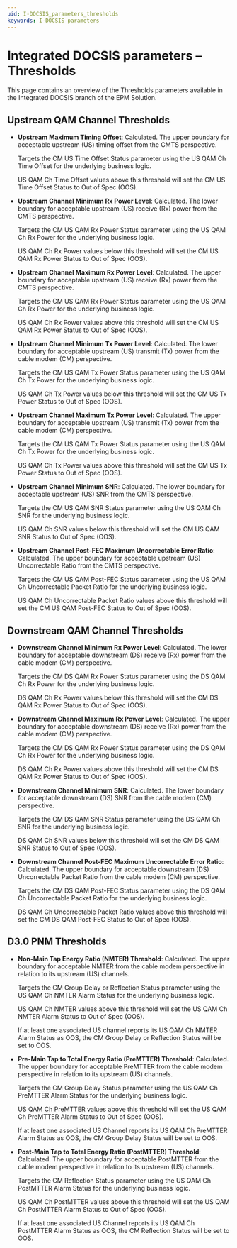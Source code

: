 ```yaml
---
uid: I-DOCSIS_parameters_thresholds
keywords: I-DOCSIS parameters
---
```


# Integrated DOCSIS parameters – Thresholds

This page contains an overview of the Thresholds parameters available in the Integrated DOCSIS branch of the EPM Solution.

## Upstream QAM Channel Thresholds

- **Upstream Maximum Timing Offset**: Calculated. The upper boundary for acceptable upstream (US) timing offset from the CMTS perspective.

  Targets the CM US Time Offset Status parameter using the US QAM Ch Time Offset for the underlying business logic.

  US QAM Ch Time Offset values above this threshold will set the CM US Time Offset Status to Out of Spec (OOS).

- **Upstream Channel Minimum Rx Power Level**: Calculated. The lower boundary for acceptable upstream (US) receive (Rx) power from the CMTS perspective.

  Targets the CM US QAM Rx Power Status parameter using the US QAM Ch Rx Power for the underlying business logic.

  US QAM Ch Rx Power values below this threshold will set the CM US QAM Rx Power Status to Out of Spec (OOS).

- **Upstream Channel Maximum Rx Power Level**: Calculated. The upper boundary for acceptable upstream (US) receive (Rx) power from the CMTS perspective.

  Targets the CM US QAM Rx Power Status parameter using the US QAM Ch Rx Power for the underlying business logic.

  US QAM Ch Rx Power values above this threshold will set the CM US QAM Rx Power Status to Out of Spec (OOS).

- **Upstream Channel Minimum Tx Power Level**: Calculated. The lower boundary for acceptable upstream (US) transmit (Tx) power from the cable modem (CM) perspective.

  Targets the CM US QAM Tx Power Status parameter using the US QAM Ch Tx Power for the underlying business logic.

  US QAM Ch Tx Power values below this threshold will set the CM US Tx Power Status to Out of Spec (OOS).

- **Upstream Channel Maximum Tx Power Level**: Calculated. The upper boundary for acceptable upstream (US) transmit (Tx) power from the cable modem (CM) perspective.

  Targets the CM US QAM Tx Power Status parameter using the US QAM Ch Tx Power for the underlying business logic.

  US QAM Ch Tx Power values above this threshold will set the CM US Tx Power Status to Out of Spec (OOS).

- **Upstream Channel Minimum SNR**: Calculated. The lower boundary for acceptable upstream (US) SNR from the CMTS perspective.

  Targets the CM US QAM SNR Status parameter using the US QAM Ch SNR for the underlying business logic.

  US QAM Ch SNR values below this threshold will set the CM US QAM SNR Status to Out of Spec (OOS).

- **Upstream Channel Post-FEC Maximum Uncorrectable Error Ratio**: Calculated. The upper boundary for acceptable upstream (US) Uncorrectable Ratio from the CMTS perspective.

  Targets the CM US QAM Post-FEC Status parameter using the US QAM Ch Uncorrectable Packet Ratio for the underlying business logic.

  US QAM Ch Uncorrectable Packet Ratio values above this threshold will set the CM US QAM Post-FEC Status to Out of Spec (OOS).

## Downstream QAM Channel Thresholds

- **Downstream Channel Minimum Rx Power Level**: Calculated. The lower boundary for acceptable downstream (DS) receive (Rx) power from the cable modem (CM) perspective.

  Targets the CM DS QAM Rx Power Status parameter using the DS QAM Ch Rx Power for the underlying business logic.

  DS QAM Ch Rx Power values below this threshold will set the CM DS QAM Rx Power Status to Out of Spec (OOS).

- **Downstream Channel Maximum Rx Power Level**: Calculated. The upper boundary for acceptable downstream (DS) receive (Rx) power from the cable modem (CM) perspective.

  Targets the CM DS QAM Rx Power Status parameter using the DS QAM Ch Rx Power for the underlying business logic.

  DS QAM Ch Rx Power values above this threshold will set the CM DS QAM Rx Power Status to Out of Spec (OOS).

- **Downstream Channel Minimum SNR**: Calculated. The lower boundary for acceptable downstream (DS) SNR from the cable modem (CM) perspective.

  Targets the CM DS QAM SNR Status parameter using the DS QAM Ch SNR for the underlying business logic.

  DS QAM Ch SNR values below this threshold will set the CM DS QAM SNR Status to Out of Spec (OOS).

- **Downstream Channel Post-FEC Maximum Uncorrectable Error Ratio**: Calculated. The upper boundary for acceptable downstream (DS) Uncorrectable Packet Ratio from the cable modem (CM) perspective.

  Targets the CM DS QAM Post-FEC Status parameter using the DS QAM Ch Uncorrectable Packet Ratio for the underlying business logic.

  DS QAM Ch Uncorrectable Packet Ratio values above this threshold will set the CM DS QAM Post-FEC Status to Out of Spec (OOS).

## D3.0 PNM Thresholds

- **Non-Main Tap Energy Ratio (NMTER) Threshold**: Calculated. The upper boundary for acceptable NMTER from the cable modem perspective in relation to its upstream (US) channels.

  Targets the CM Group Delay or Reflection Status parameter using the US QAM Ch NMTER Alarm Status for the underlying business logic.

  US QAM Ch NMTER values above this threshold will set the US QAM Ch NMTER Alarm Status to Out of Spec (OOS).

  If at least one associated US channel reports its US QAM Ch NMTER Alarm Status as OOS, the CM Group Delay or Reflection Status will be set to OOS.

- **Pre-Main Tap to Total Energy Ratio (PreMTTER) Threshold**: Calculated. The upper boundary for acceptable PreMTTER from the cable modem perspective in relation to its upstream (US) channels.

  Targets the CM Group Delay Status parameter using the US QAM Ch PreMTTER Alarm Status for the underlying business logic.

  US QAM Ch PreMTTER values above this threshold will set the US QAM Ch PreMTTER Alarm Status to Out of Spec (OOS).

  If at least one associated US Channel reports its US QAM Ch PreMTTER Alarm Status as OOS, the CM Group Delay Status will be set to OOS.

- **Post-Main Tap to Total Energy Ratio (PostMTTER) Threshold**: Calculated. The upper boundary for acceptable PostMTTER from the cable modem perspective in relation to its upstream (US) channels.

  Targets the CM Reflection Status parameter using the US QAM Ch PostMTTER Alarm Status for the underlying business logic.

  US QAM Ch PostMTTER values above this threshold will set the US QAM Ch PostMTTER Alarm Status to Out of Spec (OOS).

  If at least one associated US Channel reports its US QAM Ch PostMTTER Alarm Status as OOS, the CM Reflection Status will be set to OOS.
